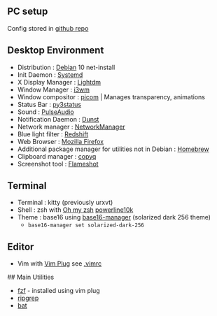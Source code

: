 ## PC setup
Config stored in [github repo](https://github.com/gfeun/dotfiles)

## Desktop Environment
- Distribution : [Debian](https://www.debian.org/) 10 net-install
- Init Daemon : [Systemd](https://freedesktop.org/wiki/Software/systemd/)
- X Display Manager : [Lightdm](https://github.com/canonical/lightdm)
- Window Manager : [i3wm](https://i3wm.org/)
- Window compositor : [picom](https://github.com/yshui/picom) | Manages transparency, animations
- Status Bar : [py3status](https://github.com/ultrabug/py3status)
- Sound : [PulseAudio](https://www.freedesktop.org/wiki/Software/PulseAudio/)
- Notification Daemon : [Dunst](https://dunst-project.org/)
- Network manager : [NetworkManager](https://gitlab.freedesktop.org/NetworkManager/NetworkManager)
- Blue light filter : [Redshift](http://jonls.dk/redshift/)
- Web Browser : [Mozilla Firefox](https://www.mozilla.org/en-US/firefox/new/)
- Additional package manager for utilities not in Debian : [Homebrew](https://brew.sh/)
- Clipboard manager : [copyq](https://github.com/hluk/CopyQ)
- Screenshot tool : [Flameshot](https://github.com/flameshot-org/flameshot)

## Terminal
- Terminal : kitty (previously urxvt)
- Shell : zsh with [Oh my zsh](https://ohmyz.sh/) [powerline10k](https://github.com/romkatv/powerlevel10k)
- Theme : base16 using [base16-manager](https://github.com/base16-manager/base16-manager) (solarized dark 256 theme)
  * `base16-manager set solarized-dark-256`

## Editor
- Vim with [Vim Plug](https://github.com/junegunn/vim-plug) see [.vimrc]()

## Main Utilities
- [fzf](https://github.com/junegunn/fzf) - installed using vim plug
- [ripgrep](https://github.com/BurntSushi/ripgrep)
- [bat](https://github.com/sharkdp/bat)
